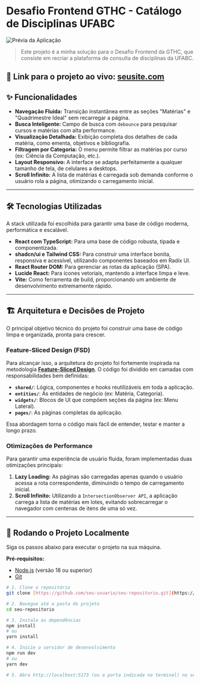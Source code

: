 # Desafio Frontend GTHC - Catálogo de Disciplinas UFABC

![Prévia da Aplicação](https://i.imgur.com/your-screenshot-url.png) 
> Este projeto é a minha solução para o Desafio Frontend da GTHC, que consiste em recriar a plataforma de consulta de disciplinas da UFABC.

**🔗 Link para o projeto ao vivo:** [**seusite.com**](https://seusite.com) 
---

## ✨ Funcionalidades

- **Navegação Fluida:** Transição instantânea entre as seções "Matérias" e "Quadrimestre Ideal" sem recarregar a página.
- **Busca Inteligente:** Campo de busca com `debounce` para pesquisar cursos e matérias com alta performance.
- **Visualização Detalhada:** Exibição completa dos detalhes de cada matéria, como ementa, objetivos e bibliografia.
- **Filtragem por Categoria:** O menu permite filtrar as matérias por curso (ex: Ciência da Computação, etc.).
- **Layout Responsivo:** A interface se adapta perfeitamente a qualquer tamanho de tela, de celulares a desktops.
- **Scroll Infinito:** A lista de matérias é carregada sob demanda conforme o usuário rola a página, otimizando o carregamento inicial.

---

## 🛠️ Tecnologias Utilizadas

A stack utilizada foi escolhida para garantir uma base de código moderna, performática e escalável.

- **React com TypeScript:** Para uma base de código robusta, tipada e componentizada.
- **shadcn/ui e Tailwind CSS:** Para construir uma interface bonita, responsiva e acessível, utilizando componentes baseados em Radix UI.
- **React Router DOM:** Para gerenciar as rotas da aplicação (SPA).
- **Lucide React:** Para ícones vetoriais, mantendo a interface limpa e leve.
- **Vite:** Como ferramenta de build, proporcionando um ambiente de desenvolvimento extremamente rápido.

---

## 🏗️ Arquitetura e Decisões de Projeto

O principal objetivo técnico do projeto foi construir uma base de código limpa e organizada, pronta para crescer.

### Feature-Sliced Design (FSD)

Para alcançar isso, a arquitetura do projeto foi fortemente inspirada na metodologia **[Feature-Sliced Design](https://feature-sliced.design/)**. O código foi dividido em camadas com responsabilidades bem definidas:

- **`shared/`**: Lógica, componentes e hooks reutilizáveis em toda a aplicação.
- **`entities/`**: As entidades de negócio (ex: Matéria, Categoria).
- **`widgets/`**: Blocos de UI que compõem seções da página (ex: Menu Lateral).
- **`pages/`**: As páginas completas da aplicação.

Essa abordagem torna o código mais fácil de entender, testar e manter a longo prazo.

### Otimizações de Performance

Para garantir uma experiência de usuário fluida, foram implementadas duas otimizações principais:
1.  **Lazy Loading:** As páginas são carregadas apenas quando o usuário acessa a rota correspondente, diminuindo o tempo de carregamento inicial.
2.  **Scroll Infinito:** Utilizando a `IntersectionObserver API`, a aplicação carrega a lista de matérias em lotes, evitando sobrecarregar o navegador com centenas de itens de uma só vez.

---

## 🚀 Rodando o Projeto Localmente

Siga os passos abaixo para executar o projeto na sua máquina.

**Pré-requisitos:**
- [Node.js](https://nodejs.org/en/) (versão 18 ou superior)
- [Git](https://git-scm.com/)

```bash
# 1. Clone o repositório
git clone [https://github.com/seu-usuario/seu-repositorio.git](https://github.com/seu-usuario/seu-repositorio.git)

# 2. Navegue até a pasta do projeto
cd seu-repositorio

# 3. Instale as dependências
npm install
# ou
yarn install

# 4. Inicie o servidor de desenvolvimento
npm run dev
# ou
yarn dev

# 5. Abra http://localhost:5173 (ou a porta indicada no terminal) no seu navegador.
